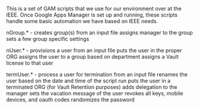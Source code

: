 This is a set of GAM scripts that we use for our environment over at the IEEE.
Once Google Apps Manager is set up and running, these scripts handle some basic 
automation we have based on IEEE needs.

nGroup.* - creates group(s) from an input file
 assigns manager to the group
 sets a few group specific settings

nUser.* - provisions a user from an input file
 puts the user in the proper ORG
 assigns the user to a group based on department
 assigns a Vault license to that user

termUser.* - process a user for termination from an input file
 renames the user based on the date and time of the script run
 puts the user in a terminated ORG (for Vault Retention purposes)
 adds delegation to the manager
 sets the vacation message of the user
 revokes all keys, mobile devices, and oauth codes
 randomizes the password
